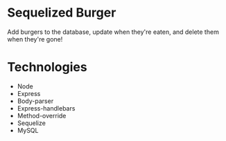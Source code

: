 # Sequelized Burger
Add burgers to the database, update when they're eaten, and delete them when they're gone!

# Technologies
- Node
- Express
- Body-parser
- Express-handlebars
- Method-override
- Sequelize
- MySQL
